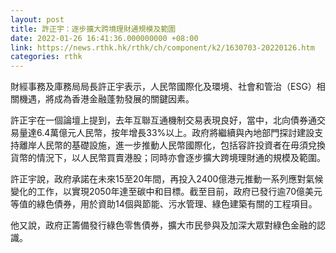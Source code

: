 ```yaml
---
layout: post
title: 許正宇：逐步擴大跨境理財通規模及範圍
date: 2022-01-26 16:41:36.000000000 +08:00
link: https://news.rthk.hk/rthk/ch/component/k2/1630703-20220126.htm
categories: rthk
---
```


財經事務及庫務局局長許正宇表示，人民幣國際化及環境、社會和管治（ESG）相關機遇，將成為香港金融蓬勃發展的關鍵因素。

許正宇在一個論壇上提到，去年互聯互通機制交易表現良好，當中，北向債券通交易量達6.4萬億元人民幣，按年增長33%以上。政府將繼續與內地部門探討建設支持離岸人民幣的基礎設施，進一步推動人民幣國際化，包括容許投資者在毋須兌換貨幣的情況下，以人民幣買賣港股；同時亦會逐步擴大跨境理財通的規模及範圍。

許正宇說，政府承諾在未來15至20年間，再投入2400億港元推動一系列應對氣候變化的工作，以實現2050年達至碳中和目標。截至目前，政府已發行逾70億美元等值的綠色債券，用於資助14個與節能、污水管理、綠色建築有關的工程項目。

他又說，政府正籌備發行綠色零售債券，擴大市民參與及加深大眾對綠色金融的認識。
